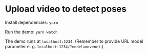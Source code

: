 # Upload video to detect poses

Install dependencies: `yarn`

Run the demo: `yarn watch`

The demo runs at `localhost:1234`. (Remember to provide URL model parameter e. g. `localhost:1234/?model=movenet`.)
